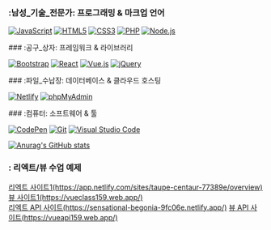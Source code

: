 ### :남성_기술_전문가: 프로그래밍 & 마크업 언어
<p>
  <a href="#"><img alt="JavaScript" src="https://img.shields.io/badge/JavaScript-F7DF1E?style=flat&logo=JavaScript&logoColor=white"></a>
  <a href="#"><img alt="HTML5" src="https://img.shields.io/badge/HTML5-E34F26?logo=HTML5&logoColor=white"></a>
  <a href="#"><img alt="CSS3" src="https://img.shields.io/badge/CSS3-1572B6?logo=CSS3&logoColor=white"></a>
  <a href="#"><img alt="PHP" src="https://img.shields.io/badge/PHP-777BB4?logo=PHP&logoColor=white"></a>
  <!--<a href="#"><img alt="Markdown" src="https://img.shields.io/badge/Markdown-000?logo=Markdown&logoColor=white"></a>-->
  <a href="#"><img alt="Node.js" src="https://img.shields.io/badge/Node.js-339933?logo=Node.js&logoColor=white"></a>
  <!--<a href="#"><img alt="TypeScript" src="https://img.shields.io/badge/TypeScript-3178C6?logo=TypeScript&logoColor=white"></a>-->
</p>   
### :공구_상자: 프레임워크 & 라이브러리
<p>
  <a href="#"><img alt="Bootstrap" src="https://img.shields.io/badge/Bootstrap-7952B3?logo=Bootstrap&logoColor=white"></a>
  <a href="#"><img alt="React" src="https://img.shields.io/badge/React-61DAFB?logo=React&logoColor=white"></a>
  <a href="#"><img alt="Vue.js" src="https://img.shields.io/badge/Vue.js-4FC08D?logo=Vue.js&logoColor=white"></a>
  <a href="#"><img alt="jQuery" src="https://img.shields.io/badge/jQuery-0769AD?logo=jQuery&logoColor=white"></a>
</p>   
### :파일_수납장: 데이터베이스 & 클라우드 호스팅   
<p>
  <a href="#"><img alt="Netlify" src="https://img.shields.io/badge/Netlify-00C7B7?logo=Netlify&logoColor=white"></a>
  <a href="#"><img alt="phpMyAdmin" src="https://img.shields.io/badge/phpMyAdmin-6C78AF?logo=phpMyAdmin&logoColor=white"></a>
</p>   
### :컴퓨터: 소프트웨어 & 툴   
<p>
  <a href="#"><img alt="CodePen" src="https://img.shields.io/badge/CodePen-000?logo=CodePen&logoColor=white"></a>
  <a href="#"><img alt="Git" src="https://img.shields.io/badge/Git-F05032?logo=Git&logoColor=white"></a>
  <a href="#"><img alt="Visual Studio Code" src="https://img.shields.io/badge/Visual Studio Code-007ACC?logo=Visual Studio Code&logoColor=white"></a>
</p>   


[![Anurag's GitHub stats](https://github-readme-stats.vercel.app/api?username=mbynae&show_icons=true&theme=solarized-light)](https://github.com/mbynae?tab=repositories)


### : 리엑트/뷰 수업 예제   
<div>
  <a href="https://app.netlify.com/sites/taupe-centaur-77389e/overview">리엑트 사이트1(https://app.netlify.com/sites/taupe-centaur-77389e/overview)</a>   
  <a href="https://vueclass159.web.app/">뷰 사이트1(https://vueclass159.web.app/)</a>
  <br>
  <a href="https://sensational-begonia-9fc06e.netlify.app/">리엑트 API 사이트(https://sensational-begonia-9fc06e.netlify.app/)</a>   
  <a href="https://vueapi159.web.app/">뷰 API 사이트(https://vueapi159.web.app/)</a>
  
 </div>
